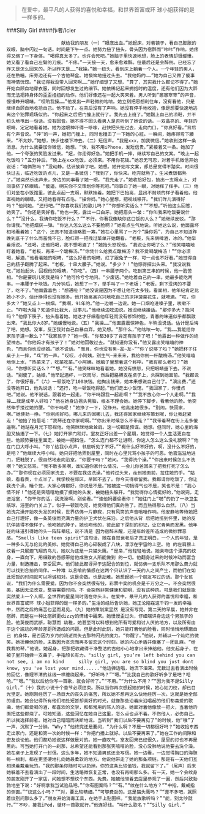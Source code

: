 > 在爱中，最平凡的人获得的喜悦和幸福，和世界首富或环 球小姐获得的是一样多的。

###Silly Girl
####作者/Icier

						献给我的朋友（一）“眼底出血。”她起床，对着镜子，看自己膨胀的双眼，脑中闪过一句话。时间是下午一点。她努力扭了扭头，骨头因为宿醉而“咔咔”作响。她疼得又缩了一下身体。“喝得真太多了。也许会死吧。”她脑子里快速地想，脸上的表情却很缓慢。她又看了看自己左臂的刀痕。“不疼。”一天接一天，愈来愈难醉。但最后还是会醉倒。已经忘了昨天是怎么回来的。所以昨天是……“我操。”她一扭头，看到床上躺着一个人。一个年轻的男人，还在熟睡。床旁边还有一个吉他琴盒。她懊恼地扭过头去。“我他妈的……”她为自己又做了傻事而神情恍惚。“我记得我没带人回来啊……”她仔细想了又想，“算了，其实我什么都记不得了。”她开始自顾自地穿衣服，同时回想发生过的细节。她依稀记起来拥抱时的温度，还有他们因为大醉而无法把持身体的歪歪扭扭的动作。他们好像还在一起大笑来着。男人听到“窸窸窣窣”的声音，慢慢睁开眼睛。“哎哟我操……”他发出一声轻微的咕哝。她立刻把思想刹住车，没有看他，只是继续自顾自地收拾自己。他不动了。在背后没有了声响。她没有停手地收拾，像是想要快速地逃离这个犯罪现场似的。“你起来之后把门撞上就行了。我先去上班了。”她踹上自己的凉鞋，并不扭头地甩出一句话。没有回音。她不得不回头看男人是否听到了她说的话。一双晶亮的、年轻的眼睛，定定地看着她。她为这眼神吓得一哆嗦，赶快把头扭过去，走向门口。“你真好看。”背后有个声音说。“砰”的一声，她把门撞上，同时也撞击了一下她的心脏。一瞬间，她疼得弯下腰来。“不太妙。”她想，快步往楼下冲去。（二）短信声。“我是xxx，加我微信。”她收到这样一条消息。为什么我要加你微信，她想。“快，我不用iPhone，发短信贵。”紧接着又一条。她加了他。一个夸张的笑脸发过来。“妞，你走得好急。”她把手机一摔，继续写自己的文案。“晚上一起吃饭吗？”五分钟后。“晚上在xxx吃饭，必须来。不用你花钱。”她忍无可忍，对着手机微信开始说话：“咱俩熟吗？”没动静。估计放弃了吧，她想。她开始写文案，却总是觉得不踏实。时间很快过去，临近吃饭的点儿，又是一条微信：“我到了，你快来。吃完就熟了。生米煮饭都熟了。”她突然乐出声来，旁边的同事看了她一眼。“我先走了。”她收拾好包，抽出一支烟点上，对同事挤了挤眼睛。“傻逼，明天你不交策划你等死吧。”同事白了她一眼，对她挥了挥手。（三）他们对坐在小饭馆里，彼此点起一支烟，默默抽着。她把下巴抬高，显出不耐烦的样子看着他。他直视她的眼睛，又把她看得有点毛。“操你妈。”她心里想，把视线移开。“我们昨儿演得好吗？”他问她。“还行吧。”“你喜欢我们的歌儿吗？”“你想听实话么？”“不想。”听他这么回答，她笑了。“你还是笑好看。”他也一笑，露出一口白牙。她把眉头一皱：“你叫我来吃饭要说什么？”“没什么，我请你吃饭不行么？”“不行，你看我像缺你这口饭的人么？”她继续反驳。“那你请我。”他把烟灰一弹。“你这人怎么这么不要脸啊？”她有点生气地说。听她这么说，他面露坏相地看着她：“这个，还真不知道谁略胜一筹。”她在心里骂了一万个“操你妈”，为自己不知道昨晚到底干了什么而羞愧不已，脸红得一把拽过菜单开始翻看。“老板，先来俩啤酒，冰的。”他举着烟说。“还喝，还他妈喝，我不想喝酒了！”她抬头怒视他。“我说让你喝了么？”他笑嘻嘻地盯着她看，“老板，再来一个酸梅汤。”“你凭什么给我点酸梅汤？我不爱喝酸梅汤！”“你必须喝，解酒，”他看着她的眼睛，“这么好看的眼睛，红了跟兔子一样，可一点也不好看。”她觉得自己的肠子翻腾了起来。“老板，十串大腰子。”她说。“多少？！”他惊得探出头来。“我没说我吃，”她抬起头，回视他的眼睛，“你吃”。（四）一串腰子两个。吃到第三串的时候，他一脸苦相。“你是要玩儿死我是吗？”他可怜兮兮地问。“少废话。”她吃着自己的一串。她最多能吃两串。一串腰子十块钱。几分钟后，她想了一下，举手叫了一下老板：“老板，剩下没烤的不要了，吃不了。”他面露喜色：“想通啦？”她没说是因为不想让他花太多钱。看面相，他年纪肯定比她小不少，估计挣得也没有她多。他开始高高兴兴地吃自己的凉拌菠菜花生，就啤酒。“哎，你多大？”她又点上一根烟。“我啊，91年的。”他一边嚼一边说。她一口烟呛进嗓子里，咳嗽不止。“咋啦大姐？知道你比我大，没事儿。”他继续边吃边说。她没继续接话。“那你多大？能问吗？”他停下筷子，抬头看着她。她这才仔细看他年轻而没有修饰的脸，青春的味道似乎都飘散出来。“我比你大8岁。”她缓慢地说。（五）“我操……”他面露震惊神色，半晌没说话。估计是后悔了吧，她想。没事，反正我对自己自暴自弃。她又想。“那什么，”他咕哝一句，“我……我能给你家孩子道一歉么？”“我家孩子？”她一愣。“你都30岁了肯定有孩子了吧！”他露出一种做作的绝望神态。“你他妈才有孩子了！”她对他回敬过去。“就知道你没有，”他又露出笑嘻嘻的神色，“而且你也没结婚。”她不说话。“而且，你也没有男~盆~友~”“你丫说够了吗？”她把杯子往桌子上一摔，“乓”的一声。“哎哎，小阿姨，别生气~来来来，我给你倒一杯酸梅汤。”他笑嘻嘻地倒上水，“热菜来了，吃菜吃菜。”小阿姨。她脑子里想着这个称呼。“我有那么老吗？”她问。“你想听实话么？”“想。”“有。”他笑眯眯地看着她。她没有愤怒，只把眼睛垂下去。不说话。“别傻了，姑娘，”他举起酒杯，一饮而尽，然后把胳膊支在桌子上，头探到她面前。“我都说了，你很好看。”（六）一顿饭吃了100块钱。他掏出钱来，她本来想说自己付了。“演出费，”还没等她开口，他先说话：“还行，吃一顿饭吃得起。”他们走出小饭馆。“我回家了，你慢点吧。”她说。他不说话，跟着她一起走。“你干吗跟我一起走啊？”“我不放心你一个人走啊。”“我操……我是成年人好吗？”他在她身边摇头晃脑，根本不理会她。她停下脚步，看着他的脸。他突然伸手搂过她的腰。“你干吗呢！”她挣了一下，没挣开。他高出她很多。“别闹，快回家，啊。”她使劲一挣。“你别闹好吗，哪儿来的回哪儿去，我还得回家继续写策划呢，你让我赶紧走！”他抬了抬眉毛：“我琴还在你家呢啊。”“你出来时候怎么不带走？”“我带着琴在街上走多傻逼啊。”她站在月光下怒视他。他笑眯眯地耸耸肩。这一切都是预谋。她想。但同时，她心里的海胆又抽搐了一下。（七）她打开家门和灯。室友正好出差一个星期，她觉得一个人生活更自在些。他顺势要往里面走，被她一把挡住。“怎么连门都不让进啊，你这人怎么这么没礼貌啊？”他在门口大呼小叫。“你丫给我小点声，邻居听见了不好。”“有什么好不好的，啊，没什么不好的，是吧？”他继续大呼小叫。她只好把他弄到屋里，同时在心里咒骂小孩子的可恶。他喜滋滋地进门，把鞋脱了，很自然地走向浴室。“你要干吗？”她问。“我得洗个澡。”“你出来时候怎么不洗啊？”她又怒骂。“我不敢多呆啊，谁知道你家什么情况，一会儿你爸回来了把我打死了怎么办。”“那你现在必须回家洗去，不要在我这洗澡。”他转过头来，走到她面前，拉住她的手。“姑娘，看看表，十点半了。我学校在郊区，早回不去了。你今天得收留我。我都请你吃饭了，你让我洗个澡，睡个觉，大家心情都好，你说是不是。”她被这一切搞得气也不是，笑也不是：“我心情不好！”他还是笑嘻嘻地摸了摸她的头发，被她扭头躲开。“我觉得你心情挺好的，”他说完，走进浴室，“你干你的活，我洗澡啊，别偷看。”“谁他妈要偷看你！”她往门上“啪”的扔了一块卫生纸球，浴室的门关上了。似乎一顿饭吃完，她觉得他们真的熟了。而且熟得那么自然。（八）当 她洗完澡开始吹头发的时候，世界仿佛一片静寂，只有风筒的声音嗡嗡作响。他安静地等待她把自己打理好，像一条英俊而充满力量的护卫犬伏在床沿。之后他从背 后把她揽到怀里，她的反抗佯装得不像样子。他吻她的脖子，她也吻他的，彼此留下深刻的印记，让它青紫而发黑。他年轻的味道引得她的头一阵阵晕眩，说不清是 因为宿醉未醒，还是年龄差所造成的微妙罪恶感。“Smells like teen spirit”这句话，她在自觉衰老后才真正明白，一个人的年轻，是一种多么无与伦比的美妙。她觉得自己的心碎裂成了八块，漂浮在宇宙的上空。他 的左肩膀上纹着一只展翅飞翔的鸟儿，她以为这是一只猫头鹰。“是枭，”他轻轻地说。她亲吻这个漂亮的纹身，一直向下，用细致的唇感带给他成熟女人所能做到 的一切。他翻身过来的时候冲动而富含力量，制造撞击，享受回声。他们彼此都讶异于这配合的到位，就仿佛一支乐队不用那么费力就可以找到合拍的同伴。一种难 以言喻的情感在这两个只认识了一天的人之间产生，而他们在如此短暂的时间就可以坦诚相对。这是命数。也是劫难。她想起她一个朋友写过的话。那个女孩说，“我们为什么需要爱。因为你不会突然很有钱，彩票中奖的机会是千万分之一。不会突然很美，基因无法改变，整容需要时间。不 会突然非常健康和聪明，没有这种药。可是我们就是能突然爱上一个人啊，全世界的星星同时落在你头上。在爱中，最平凡的人获得的喜悦和幸福，和世界首富或环 球小姐获得的是一样多的。”生活的经历告诉她，她正沦陷在这千钧一发的幸福中，然而之后的痛苦也显而易见。（九）她的策划案显然 是没有写完。第二天的早晨，她并非在宿醉，而是在一种比宿醉更dizzy的情绪中醒来。她慢慢歪过头，仔细端详身边这个男孩子的脸。他英俊而武断，聪慧而 幼稚，她甚至可以料想到他所有可爱和讨人厌的地方，以及所有由于这个尴尬的年龄差距所造成的问题。但是此时此刻，她只能盯着他的脸看，同时悄悄地琢磨自己 的身体，是否因为岁月的流逝而失去那种闪光的魔力。“你醒了。”他说，并辅以一个灿烂的微笑。她抚摸他的脸，未敢因为贪念而再多留恋这个时刻。她的内心矛盾并像塞了一团乱麻。“给我我的琴，”他说。她起身，把那把收藏得干净整洁的吉他小心地拿出来捧给他。他支起身子，在被子里开始弹一支曲子，手指颀长有力。"silly girl, you‘re left behind you can not see, i am no kind 　　 silly girl, you are so blind you just dont know, you 've lost your mind......"他边弹边唱，她流下泪来。无数过去看演出时候的回忆，像理不清的丝线一样缠绕起来。“好听吗？”“嗯。”“比我自己的歌好听多了是吧？哈哈。”“嗯。”“我以后给你写一首歌，就会好听了。”“不用。”“为什么不用？”“因为我不是Silly Girl.”（十）我的小说十个章节必须结束。所以当你再次想起她的时候，她心如刀绞，却已目光坚定。她刚刚经历了一场巨大的丧失的痛苦，所以她不想再这么快地经历一次。这就是她全部的理由。她会记得所有他们相处短暂却美好的时光，就像那些沿着床沿唱起的他们都喜爱的歌曲，他们都爱喝的酒，都喜欢的文学，和都常用的骂人的话。她面对着他像放一把火，当着他的面把这些都烧了。可她知道，这些回忆在她自己这里，怎么点也点不着。不伤他人，必伤自己。所以我选择前者。她对自己暗暗而决断地说。当听到“我们以后不要再见了”的时候，他“哦”了一声，沉默了一分钟。“Why？”他终究还是要问，“为什么啊？不是一切都很好吗？”她收拾东西走出家门，还是和第一次的时候一样：“你把门撞上就好。以后不要再来了。”她在工作的间隙和密友谈论他。他们都劝她说这样做是对的。她一直叹气。室友回来已经很久，屋里的灯也不再是黑的。可当她打开门的一刹那，总希望还能看到那张笑嘻嘻的脸，没心没肺地说他要去洗个澡。她在桌子上发现了一封信。这么多年，她不知道男孩还会写信。她一边看，一边觉得胸口的海胆每一根刺，都在更坚硬地扎向她最柔软的地方。他说他带走了她的那条项链。那是有一天他们互相换着戴着玩的。“我的那条你随时可以扔掉。你的这条比较值钱，我就留下了。”（尾声）后来她躲着不去看演出了一段时间，生活略微恢复正常，也没有再喝那么多。有一天，她一个会纹身的朋友刚开了一家店，问她想不想纹个东西。免费。她被他领着去店里参观了一圈，然后兴致勃勃地坐下说：“好啊拿我当试验品吧。”“你有图案吗？”“有。”“纹在什么地方？”“中指，戴戒指的侧面。”“纹这么小吗？”“对，要比较精细。”“可够费劲的。这是猫头鹰吗？”“差不多吧，就照着纹别问那么多了。”朋友开始消毒工具，在她手上贴图样。“我能放歌听吗？”“能，别太吵就行。”“不吵，接我iPod，循环一首歌就行。”他连好线。“叫什么歌名？”“Silly Girl.”			  		